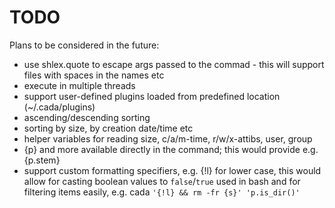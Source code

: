 # TODO

Plans to be considered in the future:

- use shlex.quote to escape args passed to the commad - this will support files with spaces in the names etc
- execute in multiple threads
- support user-defined plugins loaded from predefined location (~/.cada/plugins)
- ascending/descending sorting
- sorting by size, by creation date/time etc
- helper variables for reading size, c/a/m-time, r/w/x-attibs, user, group
- {p} and more available directly in the command; this would provide e.g. {p.stem}
- support custom formatting specifiers, e.g. {!l} for lower case, this would allow for casting boolean values to `false`/`true` used in bash and for filtering items easily, e.g. cada `'{!l} && rm -fr {s}' 'p.is_dir()'`
